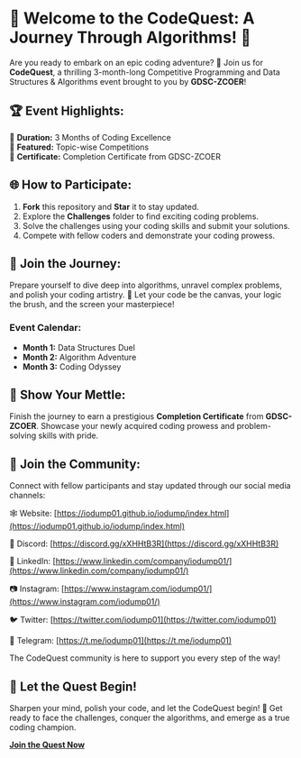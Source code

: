 # 🚀 Welcome to the CodeQuest: A Journey Through Algorithms! 🧠

Are you ready to embark on an epic coding adventure? 🌟 Join us for **CodeQuest**, a thrilling 3-month-long Competitive Programming and Data Structures & Algorithms event brought to you by **GDSC-ZCOER**!

## 🏆 Event Highlights:

📅 **Duration:** 3 Months of Coding Excellence  
🎯 **Featured:** Topic-wise Competitions  
📜 **Certificate:** Completion Certificate from GDSC-ZCOER  

## 🌐 How to Participate:

1. **Fork** this repository and **Star** it to stay updated.
2. Explore the **Challenges** folder to find exciting coding problems.
3. Solve the challenges using your coding skills and submit your solutions.
4. Compete with fellow coders and demonstrate your coding prowess.

## 🎉 Join the Journey:

Prepare yourself to dive deep into algorithms, unravel complex problems, and polish your coding artistry. 🚀 Let your code be the canvas, your logic the brush, and the screen your masterpiece!

### Event Calendar:

- **Month 1:** Data Structures Duel
- **Month 2:** Algorithm Adventure
- **Month 3:** Coding Odyssey

## 📜 Show Your Mettle:

Finish the journey to earn a prestigious **Completion Certificate** from **GDSC-ZCOER**. Showcase your newly acquired coding prowess and problem-solving skills with pride.

## 🤝 Join the Community:

Connect with fellow participants and stay updated through our social media channels:

🕸 Website: [https://iodump01.github.io/iodump/index.html](https://iodump01.github.io/iodump/index.html)

💬 Discord: [https://discord.gg/xXHHtB3R](https://discord.gg/xXHHtB3R)

💼 LinkedIn: [https://www.linkedin.com/company/iodump01/](https://www.linkedin.com/company/iodump01/)

📷 Instagram: [https://www.instagram.com/iodump01/](https://www.instagram.com/iodump01/)

🐦 Twitter: [https://twitter.com/iodump01](https://twitter.com/iodump01)

📱 Telegram: [https://t.me/iodump01](https://t.me/iodump01)

The CodeQuest community is here to support you every step of the way!

## 📢 Let the Quest Begin!

Sharpen your mind, polish your code, and let the CodeQuest begin! 🚀 Get ready to face the challenges, conquer the algorithms, and emerge as a true coding champion.

**[Join the Quest Now](https://docs.google.com/forms/d/e/1FAIpQLScNA6TtnsbaKxk0zMiwPD2oS0d4GJOX76gKTJ7DfsB0BQ0Lpg/viewform?usp=sf_link)**


